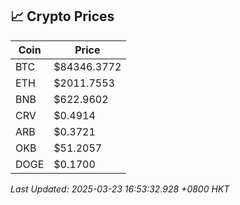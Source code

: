 ## 📈 Crypto Prices

| Coin | Price |
| ---- | ----- |
| BTC | $84346.3772 |
| ETH | $2011.7553 |
| BNB | $622.9602 |
| CRV | $0.4914 |
| ARB | $0.3721 |
| OKB | $51.2057 |
| DOGE | $0.1700 |

_Last Updated: 2025-03-23 16:53:32.928 +0800 HKT_